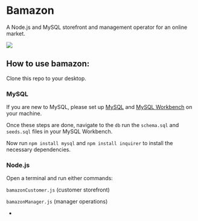 # Bamazon

A Node.js and MySQL storefront and management operator for an online market.

![](bamazonGif.gif)

## How to use bamazon:

Clone this repo to your desktop.

### MySQL
If you are new to MySQL, please set up [MySQL](https://www.mysql.com/downloads/) and [MySQL Workbench](https://dev.mysql.com/downloads/workbench/) on your machine.

Once these steps are done, navigate to the `db` run the `schema.sql` and `seeds.sql` files in your MySQL Workbench. 

Now run `npm install mysql` and `npm install inquirer` to install the necessary dependencies.

### Node.js

Open a terminal and run either commands: 

`bamazonCustomer.js` (customer storefront)

`bamazonManager.js` (manager operations)

- 

